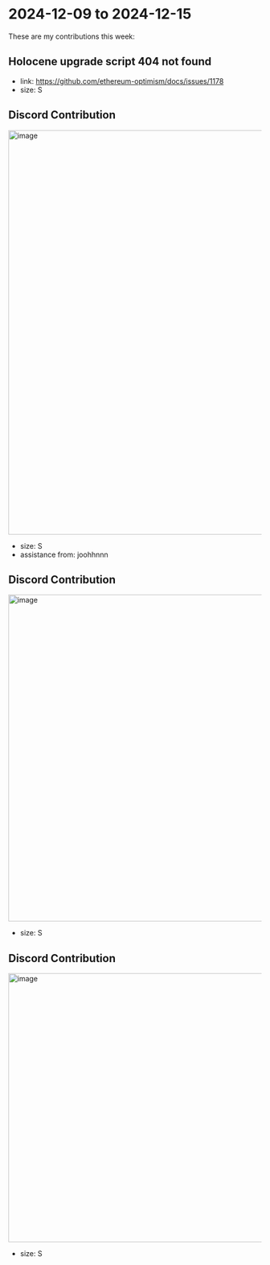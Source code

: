 # 2024-12-09 to 2024-12-15

These are my contributions this week:

## Holocene upgrade script 404 not found

* link: https://github.com/ethereum-optimism/docs/issues/1178
* size: S

## Discord Contribution

<img width="803" alt="image" src="https://github.com/user-attachments/assets/02836afc-e680-4738-b6c2-e6a2e21af081" />

* size: S
* assistance from: joohhnnn

## Discord Contribution

<img width="649" alt="image" src="https://github.com/user-attachments/assets/10e5641c-987f-44a3-8b4d-1b5efd036ea0" />

* size: S

## Discord Contribution

<img width="534" alt="image" src="https://github.com/user-attachments/assets/3811801b-4815-4de7-94f7-67065a4ab27e" />

* size: S
